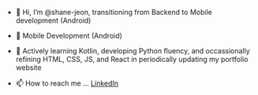 - 👋 Hi, I’m @shane-jeon, transitioning from Backend to Mobile development (Android)

- 👀 Mobile Development (Android)

- 🌱 Actively learning Kotlin, developing Python fluency, and occassionally refining HTML, CSS, JS, and React in periodically updating my portfolio website
  
- 📫 How to reach me ... [LinkedIn](https://www.linkedin.com/in/shane-jeon-7b2663160/)

<!---
shane-jeon/shane-jeon is a ✨ special ✨ repository because its `README.md` (this file) appears on your GitHub profile.
You can click the Preview link to take a look at your changes.
--->
